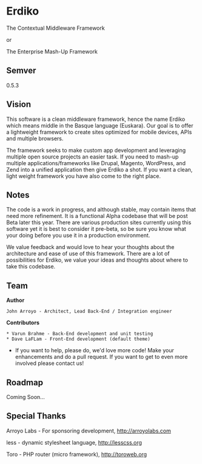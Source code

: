 Erdiko
=======

The Contextual Middleware Framework

or 

The Enterprise Mash-Up Framework

Semver
------

0.5.3

Vision
------

This software is a clean middleware framework, hence the name Erdiko which means middle in the Basque language (Euskara).  Our goal is to offer a lightweight framework to create sites optimized for mobile devices, APIs and multiple browsers.

The framework seeks to make custom app development and leveraging multiple open source projects an easier task.  If you need to mash-up multiple applications/frameworks like Drupal, Magento, WordPress, and Zend into a unified application then give Erdiko a shot.  If you want a clean, light weight framework you have also come to the right place.

Notes
-----

The code is a work in progress, and although stable, may contain items that need more refinement.  It is a functional Alpha codebase that will be post Beta later this year.  There are various production sites currently using this software yet it is best to consider it pre-beta, so be sure you know what your doing before you use it in a production environment.

We value feedback and would love to hear your thoughts about the architecture and ease of use of this framework.  There are a lot of possibilities for Erdiko, we value your ideas and thoughts about where to take this codebase.

Team
----

**Author**

	John Arroyo - Architect, Lead Back-End / Integration engineer

**Contributors**

	* Varun Brahme - Back-End development and unit testing
	* Dave LaFLam - Front-End development (default theme)

* If you want to help, please do, we'd love more code!  Make your enhancements and do a pull request.  If you want to get to even more involved please contact us!

Roadmap
-------

Coming Soon...

Special Thanks
--------------

Arroyo Labs - For sponsoring development, http://arroyolabs.com

less - dynamic stylesheet language, http://lesscss.org

Toro - PHP router (micro framework), http://toroweb.org
